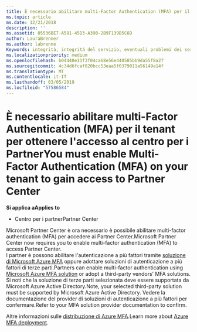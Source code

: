 ```yaml
---
title: È necessario abilitare multi-Factor Authentication (MFA) per il tenant per ottenere l'accesso a questa pagina | Centro per i partner
ms.topic: article
ms.date: 12/21/2018
description: ''
ms.assetid: 05536BE7-A581-45D3-A390-2B9F139B5C6D
author: LauraBrenner
ms.author: labrenne
Keywords: integrità, integrità del servizio, eventuali problemi dei servizi
ms.localizationpriority: medium
ms.openlocfilehash: b04440e11f3f04ca68e56e440585bb9da55f8a27
ms.sourcegitcommit: 4c34d6fcaf020bcc53eaa5f0379011a56149a14f
ms.translationtype: MT
ms.contentlocale: it-IT
ms.lasthandoff: 03/05/2019
ms.locfileid: "57586584"
---
```

# <a name="you-must-enable-multi-factor-authentication-mfa-on-your-tenant-to-gain-access-to-partner-center"></a><span data-ttu-id="a7403-103">È necessario abilitare multi-Factor Authentication (MFA) per il tenant per ottenere l'accesso al centro per i Partner</span><span class="sxs-lookup"><span data-stu-id="a7403-103">You must enable Multi-Factor Authentication (MFA) on your tenant to gain access to Partner Center</span></span>

<span data-ttu-id="a7403-104">**Si applica a**</span><span class="sxs-lookup"><span data-stu-id="a7403-104">**Applies to**</span></span>

- <span data-ttu-id="a7403-105">Centro per i partner</span><span class="sxs-lookup"><span data-stu-id="a7403-105">Partner Center</span></span>


<span data-ttu-id="a7403-106">Microsoft Partner Center è ora necessario è possibile abilitare multi-factor authentication (MFA) per accedere ai Partner Center.</span><span class="sxs-lookup"><span data-stu-id="a7403-106">Microsoft Partner Center now requires you to enable multi-factor authentication (MFA) to access Partner Center.</span></span>  
<span data-ttu-id="a7403-107">I partner è possono abilitare l'autenticazione a più fattori tramite [soluzione di Microsoft Azure MFA](https://docs.microsoft.com/en-us/azure/active-directory/authentication/concept-mfa-howitworks) oppure adottare soluzioni di autenticazione a più fattori di terze parti.</span><span class="sxs-lookup"><span data-stu-id="a7403-107">Partners can enable multi-factor authentication using [Microsoft Azure MFA solution](https://docs.microsoft.com/en-us/azure/active-directory/authentication/concept-mfa-howitworks) or adopt a third-party vendors’ MFA solutions.</span></span> <span data-ttu-id="a7403-108">Si noti che la soluzione di terze parti selezionata deve essere supportata da Microsoft Azure Active Directory.</span><span class="sxs-lookup"><span data-stu-id="a7403-108">Note, your selected third-party solution must be supported by Microsoft Azure Active Directory.</span></span> <span data-ttu-id="a7403-109">Vedere la documentazione del provider di soluzioni di autenticazione a più fattori per confermare.</span><span class="sxs-lookup"><span data-stu-id="a7403-109">Refer to your MFA solution provider documentation to confirm.</span></span> 

<span data-ttu-id="a7403-110">Altre informazioni sulle [distribuzione di Azure MFA](https://docs.microsoft.com/en-us/azure/active-directory/authentication/howto-mfa-getstarted).</span><span class="sxs-lookup"><span data-stu-id="a7403-110">Learn more about [Azure MFA deployment](https://docs.microsoft.com/en-us/azure/active-directory/authentication/howto-mfa-getstarted).</span></span> 
 
